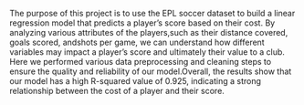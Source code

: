 The purpose of this project is to use the EPL soccer dataset to build a linear regression model that predicts a player’s score based on their cost.
By analyzing various attributes of the players,such as their distance covered, goals scored, andshots per game, we can understand how different variables may impact a player’s score and ultimately their value to a club. Here we performed various data preprocessing and cleaning steps to ensure the quality and reliability of our
model.Overall, the results show that our model has a high R-squared value of 0.925, indicating a strong relationship between the cost of a player and their score.

